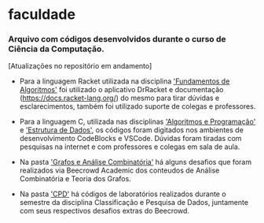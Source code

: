 # faculdade

### Arquivo com códigos desenvolvidos durante o curso de Ciência da Computação.

[Atualizações no repositório em andamento]

* Para a linguagem Racket utilizada na disciplina ['Fundamentos de Algoritmos'](https://github.com/aaziul/faculdade/tree/main/fundamentos-de-algoritmos) foi utilizado o aplicativo DrRacket e documentação (https://docs.racket-lang.org/) do mesmo para tirar dúvidas e esclarecimentos, também foi utilizado suporte de colegas e professores.

* Para a linguagem C, utilizada nas disciplinas ['Algoritmos e Programação'](https://github.com/aaziul/faculdade/tree/main/algoritmos-programa%C3%A7%C3%A3o) e ['Estrutura de Dados'](https://github.com/aaziul/faculdade/tree/main/estrutura-de-dados), os códigos foram digitados nos ambientes de desenvolvimento CodeBlocks e VSCode. Dúvidas foram tiradas com pesquisas na internet e com professores e colegas em sala de aula.

* Na pasta ['Grafos e Análise Combinatória'](https://github.com/aaziul/faculdade/tree/main/grafos-e-analise-combinatoria) há alguns desafios que foram realizados via Beecrowd Academic dos conteudos de Análise Combinatória e Teoria dos Grafos.

* Na pasta ['CPD'](https://github.com/aaziul/faculdade/tree/main/cpd) há códigos de laboratórios realizados durante o semestre da disciplina Classificação e Pesquisa de Dados, juntamente com seus respectivos desafios extras do Beecrowd.
